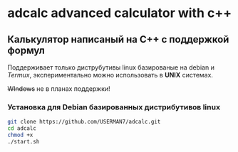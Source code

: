 # adcalc advanced calculator with **c++**
## Калькулятор написаный на C++ с поддержкой формул

Поддерживает только диструбутивы linux базированые на debian и *Termux*, экспериментально можно использовать в **UNIX** системах.

~~WIndows~~ не в планах поддержки!

### Установка для **Debian** базированных дистрибутивов linux

```sh
git clone https://github.com/USERMAN7/adcalc.git
cd adcalc
chmod +x
./start.sh
```
